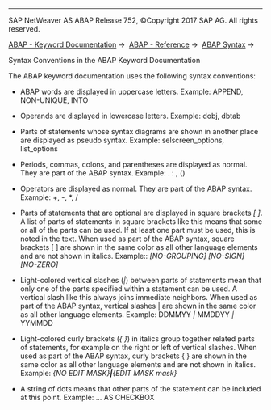   

* * *

SAP NetWeaver AS ABAP Release 752, ©Copyright 2017 SAP AG. All rights reserved.

[ABAP - Keyword Documentation](javascript:call_link\('abenabap.htm'\)) →  [ABAP - Reference](javascript:call_link\('abenabap_reference.htm'\)) →  [ABAP Syntax](javascript:call_link\('abenabap_syntax.htm'\)) → 

Syntax Conventions in the ABAP Keyword Documentation

The ABAP keyword documentation uses the following syntax conventions:

-   ABAP words are displayed in uppercase letters.
    Example:
    APPEND, NON-UNIQUE, INTO
    

-   Operands are displayed in lowercase letters.
    Example:
    dobj, dbtab
    

-   Parts of statements whose syntax diagrams are shown in another place are displayed as pseudo syntax.
    Example:
    selscreen\_options, list\_options
    

-   Periods, commas, colons, and parentheses are displayed as normal. They are part of the ABAP syntax.
    Example:
    . : , ()
    

-   Operators are displayed as normal. They are part of the ABAP syntax.
    Example:
    +, -, \*, /
    

-   Parts of statements that are optional are displayed in square brackets *\[* *\]*. A list of parts of statements in square brackets like this means that some or all of the parts can be used. If at least one part must be used, this is noted in the text. When used as part of the ABAP syntax, square brackets \[ \] are shown in the same color as all other language elements and are not shown in italics.
    Example::
    *\[*NO-GROUPING*\]* *\[*NO-SIGN*\]* *\[*NO-ZERO*\]*
    

-   Light-colored vertical slashes (*|*) between parts of statements mean that only one of the parts specified within a statement can be used. A vertical slash like this always joins immediate neighbors. When used as part of the ABAP syntax, vertical slashes | are shown in the same color as all other language elements.
    Example:
    DDMMYY *|* MMDDYY *|* YYMMDD
    

-   Light-colored curly brackets (*{* *}*) in italics group together related parts of statements, for example on the right or left of vertical slashes. When used as part of the ABAP syntax, curly brackets { } are shown in the same color as all other language elements and are not shown in italics.
    Example:
    *{*NO EDIT MASK*}**|**{*EDIT MASK mask*}*
    

-   A string of dots means that other parts of the statement can be included at this point.
    Example:
    ... AS CHECKBOX